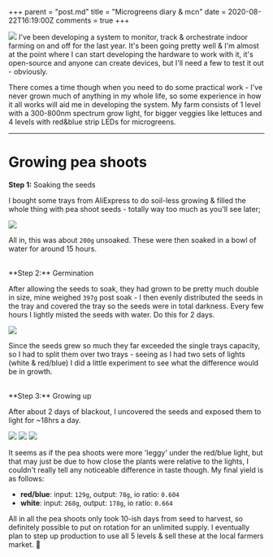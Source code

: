 +++
parent = "post.md"
title = "Microgreens diary & mcn"
date = 2020-08-22T16:19:00Z
comments = true
+++

<img src="https://ftp.cass.si/Rp5~0411i.jpeg" class="fr" style="margin-top:0"/>
I've been developing a system to monitor, track & orchestrate indoor farming on and off
for the last year. It's been going pretty well & I'm almost at the point where I can
start developing the hardware to work with it, it's open-source and anyone can create devices, but
I'll need a few to test it out - obviously.

There comes a time though when you need to do some practical work - I've never grown much
of anything in my whole life, so some experience in how it all works will aid me in developing
the system. My farm consists of 1 level with a 300-800nm spectrum grow light, for bigger veggies
like lettuces and 4 levels with red&blue strip LEDs for microgreens.

---

# Growing pea shoots

**Step 1:** Soaking the seeds

I bought some trays from AliExpress to do soil-less growing & filled the whole thing with pea shoot seeds -
totally way too much as you'll see later;

<img src="https://ftp.cass.si/b40t06=xd.jpeg" />

All in, this was about `200g` unsoaked. These were then soaked in a bowl of water for around 15 hours.

<br />
**Step 2:** Germination

After allowing the seeds to soak, they had grown to be pretty much double in size,
mine weighed `397g` post soak - I then evenly distributed the seeds in the tray and covered the
tray so the seeds were in total darkness. Every few hours I lightly misted the seeds with water.
Do this for 2 days.

<img src="https://ftp.cass.si/9Oo947=59.jpeg" />

Since the seeds grew so much they far exceeded the single trays capacity, so I had to split them
over two trays - seeing as I had two sets of lights (white & red/blue) I did a little experiment to see what the difference would be in growth.

<br />
**Step 3:** Growing up

After about 2 days of blackout, I uncovered the seeds and exposed them to light for ~18hrs a day.

<div class="_3picrow">
    <img src="https://ftp.cass.si/2wga=99y~.jpeg" />
    <img src="https://ftp.cass.si/789jDnni9.jpeg" />
    <img src="https://ftp.cass.si/fl47JR996.jpeg" />
</div>

It seems as if the pea shoots were more 'leggy' under the red/blue light, but that may just
be due to how close the plants were relative to the lights, I couldn't really tell any noticeable
difference in taste though. My final yield is as follows:

- **red/blue**: input: `129g`, output: `78g`, io ratio: `0.604`
- **white**: input: `268g`, output: `178g`, io ratio: `0.664`

All in all the pea shoots only took 10-ish days from seed to harvest, so definitely
possible to put on rotation for an unlimited supply. I eventually plan to step up production
to use all 5 levels & sell these at the local farmers market. 🌱
